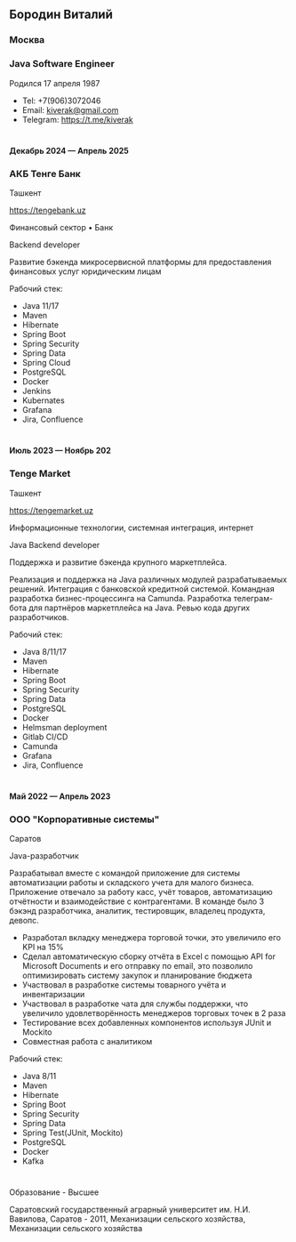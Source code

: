 ## Бородин Виталий

### Москва

### Java Software Engineer

Родился 17 апреля 1987

- Tel: +7(906)3072046
- Email: kiverak@gmail.com
- Telegram: https://t.me/kiverak

#

#### Декабрь 2024 — Апрель 2025

### АКБ Тенге Банк

Ташкент

https://tengebank.uz

Финансовый сектор
• Банк

Backend developer

Развитие бэкенда микросервисной платформы для предоставления финансовых услуг юридическим лицам

Рабочий стек:

- Java 11/17
- Maven
- Hibernate
- Spring Boot
- Spring Security
- Spring Data
- Spring Cloud
- PostgreSQL
- Docker
- Jenkins
- Kubernates
- Grafana
- Jira, Confluence

#

#### Июль 2023 — Ноябрь 202

### Tenge Market

Ташкент

https://tengemarket.uz

Информационные технологии, системная интеграция, интернет

Java Backend developer

Поддержка и развитие бэкенда крупного маркетплейса.

Реализация и поддержка на Java различных модулей разрабатываемых решений.
Интеграция с банковской кредитной системой.
Командная разработка бизнес-процессинга на Camunda.
Разработка телеграм-бота для партнёров маркетплейса на Java.
Ревью кода других разработчиков.

Рабочий стек:

- Java 8/11/17
- Maven
- Hibernate
- Spring Boot
- Spring Security
- Spring Data
- PostgreSQL
- Docker
- Helmsman deployment
- Gitlab CI/CD
- Camunda
- Grafana
- Jira, Confluence

#

#### Май 2022 — Апрель 2023

### ООО "Корпоративные системы"

Саратов

Java-разработчик

Разрабатывал вместе с командой приложение для системы автоматизации работы и складского учета для малого бизнеса. Приложение отвечало за работу касс, учёт товаров, автоматизацию отчётности и взаимодействие с контрагентами. В команде
было 3 бэкэнд разработчика, аналитик, тестировщик, владелец продукта, девопс.

- Разработал вкладку менеджера торговой точки, это увеличило его KPI на 15%
- Сделал автоматическую сборку отчёта в Excel с помощью API for Microsoft Documents и его
  отправку по email, это позволило оптимизировать систему закупок и планирование бюджета
- Участвовал в разработке системы товарного учёта и инвентаризации
- Участвовал в разработке чата для службы поддержки, что увеличило удовлетворённость менеджеров торговых точек в 2 раза
- Тестирование всех добавленных компонентов используя JUnit и Mockito
- Совместная работа с аналитиком

Рабочий стек:

- Java 8/11
- Maven
- Hibernate
- Spring Boot
- Spring Security
- Spring Data
- Spring Test(JUnit, Mockito)
- PostgreSQL
- Docker
- Kafka

#

Образование - Высшее

Саратовский государственный аграрный университет им. Н.И. Вавилова, Саратов - 2011, Механизации сельского хозяйства, Механизации сельского хозяйства
